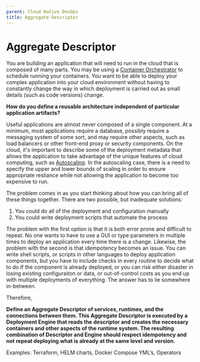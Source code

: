 ```yaml
---
parent: Cloud Native DevOps
title: Aggregate Descriptor
---
```

Aggregate Descriptor
===

You are building an application that will need to run in the cloud that is composed of many parts.  You may be using a [Container Orchestrator](../Cloud-Native-Architecture/Container-Orchestrator.md) to schedule running your containers.  You want to be able to deploy your complex application into your cloud environment without having to constantly change the way in which deployment is carried out as small details (such as code versions) change.

**How do you define a reusable architecture independent of particular application artifacts?**

Useful applications are almost never composed of a single component.  At a minimum, most applications require a database, possibly require a messaging system of some sort, and may require other aspects, such as load balancers or other front-end proxy or security components.  On the cloud, it's important to describe some of the deployment metadata that allows the application to take advantage of the unique features of cloud computing, such as [Autoscaling]().  In the autoscaling case, there is a need to specify the upper and lower bounds of scaling in order to ensure appropriate resliance while not allowing the application to become too expensive to run.

The problem comes in as you start thinking about how you can bring all of these things together.  There are two possible, but inadequate solutions:

1. You could do all of the deployment and configuration manually
2. You could write deployment scripts that automate the process

The problem with the first option is that it is both error prone and difficult to repeat.  No one wants to have to use a GUI or type parameters in multiple times to deploy an application every time there is a change.  Likewise, the problem with the second is that idempotency becomes an issue.  You can write shell scripts, or scripts in other languages to deploy application components, but you have to include checks in every routine to decide what to do if the component is already deployed, or you can risk either disaster in losing existing configuraiton or data, or out-of-control costs as you end up with multiple deployments of everything.  The answer has to lie somewhere in-between.

Therefore,

**Define an Aggregate Descriptor of services, runtimes, and the connections between them.  This Aggregate Descriptor is executed by a Deployment Engine that reads the descriptor and creates the necessary containers and other aspects of the runtime system.  The resulting combination of Descriptor and Engine should respect idempotency and not repeat deploying what is already at the same level and version.**

Examples: Terraform, HELM charts, Docker Compose YML’s, Operators

